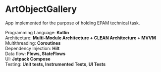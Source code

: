 # ArtObjectGallery
App implemented for the purpose of holding EPAM technical task.

Programming Language: <b>Kotlin</b>\
Architecture: <b>Multi-Module Architecture + CLEAN Architecture + MVVM</b>\
Multithreading: <b>Coroutines</b>\
Dependency Injection: <b>Hilt</b>\
Data flow: <b>Flows, StateFlows</b>\
UI: <b>Jetpack Compose</b>\
Testing: <b>Unit tests, Instrumented Tests, UI Tests</b>
